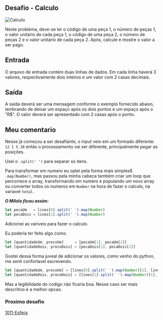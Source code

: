 ## Desafio - Calculo
![Calculo](https://img.freepik.com/vetores-premium/formula-matematica-calculo-matematico-no-quadro-negro-da-escola-algebra-e-geometria-ciencia-giz-padrao-conceito-educacao-vetorial-analise-cientifica-calculo-de-numeros-conhecimento-complexo_102902-3216.jpg)

Neste problema, deve-se ler o código de uma peça 1, o número de peças 1, o valor unitário de cada peça 1, o código de uma peça 2, o número de peças 2 e o valor unitário de cada peça 2. Após, calcule e mostre o valor a ser pago.

## Entrada
O arquivo de entrada contém duas linhas de dados. Em cada linha haverá 3 valores, respectivamente dois inteiros e um valor com 2 casas decimais.

## Saída
A saída deverá ser uma mensagem conforme o exemplo fornecido abaixo, lembrando de deixar um espaço após os dois pontos e um espaço após o "R$". O valor deverá ser apresentado com 2 casas após o ponto.

## Meu comentario

Nesse já começou a ser desafiante, o input veio em um formado diferente: ```12 1 5.30``` então o processamento vai ser diferente, principalmente pegar as posições.

Usei o `.split(' ')` para separar os itens.

Para transformar em numero eu optei pela forma mais simplesß `.map(Number)`, mas passou pela minha cabeca também criar um loop que percorrece o array, transformando em numero e populando um novo array ou converter todos os numeros em `Number` na hora de fazer o calculo, na variavel `total`.

***O Milolo ficou assim:***

```js
let pecaUm   = lines[0].split(' ').map(Number)
let pecaDois = lines[1].split(' ').map(Number)

```

Adicionei as variveis para fazer o calculo.

Eu poderia ter feito algo como:
```js
let [quantidadeUm, precoUm]     = [pecaUm[1], pecaUm[2]]
let [quantidadeDois, precoDois] = [pecaDois[1], pecaDois[2]]
```

Gostei dessa forma juveal de adicionar os valores, como venho do python, me senti confortavel escrevendo.

```js
let [quantidadeUm, precoUm] = [lines[0].split(' ').map(Number)[1], lines[0].split(' ').map(Number)[2]]
let [quantidadeDois, precoDois] = [lines[1].split(' ').map(Number)[1], lines[1].split(' ').map(Number)[2]]
```
Mas a legibilidade do codigo não ficaria boa. Nesse caso ser mais descritivo é a melhor opcao. 

### Proximo desafio

[1011-Esfera](https://github.com/fbrunoviana/javascript-beecrowd/tree/main/00-Iniciante/1011-esfera)